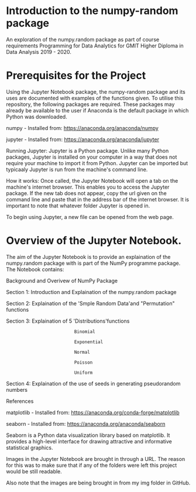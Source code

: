 # Introduction to the numpy-random package
An exploration of the numpy.random package as part of course requirements Programming for Data Analytics for GMIT Higher Diploma in Data Analysis 2019 - 2020.

# Prerequisites for the Project

Using the Jupyter Notebook package, the numpy-random package and its uses are documented with examples of the functions given. To utilise this repository, the following packages are required. These packages may already be available to the user if Anaconda is the default package in which Python was downloaded. 

numpy - Installed from: https://anaconda.org/anaconda/numpy

jupyter - Installed from: https://anaconda.org/anaconda/jupyter 

Running Jupyter: 
Jupyter is a Python package. Unlike many Python packages, Jupyter is installed on your computer in a way that does not require your machine to import it from Python. Jupyter can be imported but typicaaly Jupyter is run from the machine's command line.

How it works: 
Once called, the Jupyter Notebook will open a tab on the machine's internet browser. This enables you to access the Jupyter package. If the new tab does not appear, copy the url given on the command line and paste that in the address bar of the internet browser. It is important to note that whatever folder Jupyter is opened in. 

To begin using Jupyter, a new file can be opened from the web page. 


# Overview of the Jupyter Notebook.

The aim of the Jupyter Notebook is to provide an explaination of the numpy.random package with is part of the NumPy programme package. The Notebook contains: 

Background and Overivew of NumPy Package

Section 1: Introduction and Explaination of the numpy.random package

Section 2: Explaination of the 'Smple Random Data'and "Permutation" functions

Section 3: Explaination of 5 'Distributions'functions

                              Binomial 
                                                       
                              Exponential
                              
                              Normal
                              
                              Poisson
                                                           
                              Uniform
                              
                                                           
Section 4: Explaination of the use of seeds in generating pseudorandom numbers



References

matplotlib - Installed from: https://anaconda.org/conda-forge/matplotlib

seaborn - Installed from: https://anaconda.org/anaconda/seaborn

Seaborn is a Python data visualization library based on matplotlib. It provides a high-level interface for drawing attractive and informative statistical graphics.


Images in the Jupyter Notebook are brought in through a URL. The reason for this was to make sure that if any of the folders were left this project would be still readable.


Also note that the images are being brought in from my img folder in GitHub.


